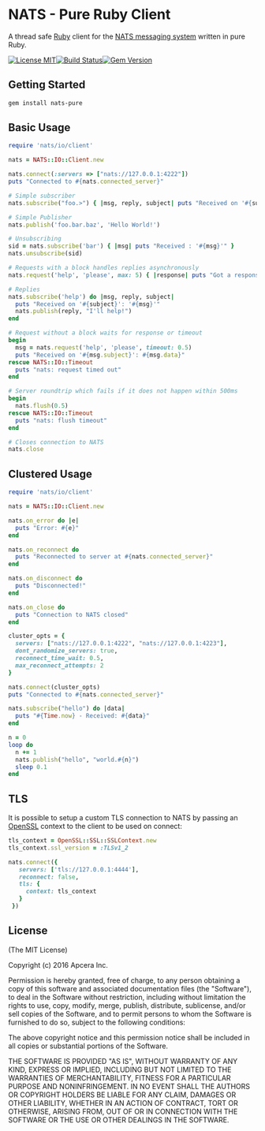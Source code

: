 # NATS - Pure Ruby Client

A thread safe [Ruby](http://ruby-lang.org) client for the [NATS messaging system](https://nats.io) written in pure Ruby.

[![License MIT](https://img.shields.io/npm/l/express.svg)](http://opensource.org/licenses/MIT)[![Build Status](https://travis-ci.org/wallyqs/pure-ruby-nats.svg)](http://travis-ci.org/nats-io/pure-ruby-nats)[![Gem Version](https://d25lcipzij17d.cloudfront.net/badge.svg?id=rb&type=5&v=0.2.2)](https://rubygems.org/gems/nats-pure/versions/0.2.2)

## Getting Started

```bash
gem install nats-pure
```

## Basic Usage

```ruby
require 'nats/io/client'

nats = NATS::IO::Client.new

nats.connect(:servers => ["nats://127.0.0.1:4222"])
puts "Connected to #{nats.connected_server}"

# Simple subscriber
nats.subscribe("foo.>") { |msg, reply, subject| puts "Received on '#{subject}': '#{msg}'" }

# Simple Publisher
nats.publish('foo.bar.baz', 'Hello World!')

# Unsubscribing
sid = nats.subscribe('bar') { |msg| puts "Received : '#{msg}'" }
nats.unsubscribe(sid)

# Requests with a block handles replies asynchronously
nats.request('help', 'please', max: 5) { |response| puts "Got a response: '#{response}'" }

# Replies
nats.subscribe('help') do |msg, reply, subject|
  puts "Received on '#{subject}': '#{msg}'"
  nats.publish(reply, "I'll help!")
end

# Request without a block waits for response or timeout
begin
  msg = nats.request('help', 'please', timeout: 0.5)
  puts "Received on '#{msg.subject}': #{msg.data}"
rescue NATS::IO::Timeout
  puts "nats: request timed out"
end

# Server roundtrip which fails if it does not happen within 500ms
begin
  nats.flush(0.5)
rescue NATS::IO::Timeout
  puts "nats: flush timeout"
end

# Closes connection to NATS
nats.close
```

## Clustered Usage

```ruby
require 'nats/io/client'

nats = NATS::IO::Client.new

nats.on_error do |e|
  puts "Error: #{e}"
end

nats.on_reconnect do
  puts "Reconnected to server at #{nats.connected_server}"
end

nats.on_disconnect do
  puts "Disconnected!"
end

nats.on_close do
  puts "Connection to NATS closed"
end

cluster_opts = {
  servers: ["nats://127.0.0.1:4222", "nats://127.0.0.1:4223"],
  dont_randomize_servers: true,
  reconnect_time_wait: 0.5,
  max_reconnect_attempts: 2
}

nats.connect(cluster_opts)
puts "Connected to #{nats.connected_server}"

nats.subscribe("hello") do |data|
  puts "#{Time.now} - Received: #{data}"
end

n = 0
loop do
  n += 1
  nats.publish("hello", "world.#{n}")
  sleep 0.1
end
```

## TLS

It is possible to setup a custom TLS connection to NATS by passing
an [OpenSSL](http://ruby-doc.org/stdlib-2.3.2/libdoc/openssl/rdoc/OpenSSL/SSL/SSLContext.html) context to the client to be used on connect:

```ruby
tls_context = OpenSSL::SSL::SSLContext.new
tls_context.ssl_version = :TLSv1_2

nats.connect({
   servers: ['tls://127.0.0.1:4444'],
   reconnect: false,
   tls: {
     context: tls_context
   }
 })
```

## License

(The MIT License)

Copyright (c) 2016 Apcera Inc.

Permission is hereby granted, free of charge, to any person obtaining a copy
of this software and associated documentation files (the "Software"), to
deal in the Software without restriction, including without limitation the
rights to use, copy, modify, merge, publish, distribute, sublicense, and/or
sell copies of the Software, and to permit persons to whom the Software is
furnished to do so, subject to the following conditions:

The above copyright notice and this permission notice shall be included in
all copies or substantial portions of the Software.

THE SOFTWARE IS PROVIDED "AS IS", WITHOUT WARRANTY OF ANY KIND, EXPRESS OR
IMPLIED, INCLUDING BUT NOT LIMITED TO THE WARRANTIES OF MERCHANTABILITY,
FITNESS FOR A PARTICULAR PURPOSE AND NONINFRINGEMENT. IN NO EVENT SHALL THE
AUTHORS OR COPYRIGHT HOLDERS BE LIABLE FOR ANY CLAIM, DAMAGES OR OTHER
LIABILITY, WHETHER IN AN ACTION OF CONTRACT, TORT OR OTHERWISE, ARISING
FROM, OUT OF OR IN CONNECTION WITH THE SOFTWARE OR THE USE OR OTHER DEALINGS
IN THE SOFTWARE.
